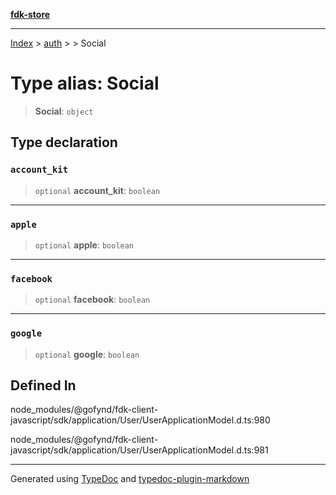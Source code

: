 [**fdk-store**](../../../README.md)
***

[Index](../../../API.md) > [auth](../../README.md) > [<internal>](../README.md) > Social

# Type alias: Social

> **Social**: `object`

## Type declaration

### `account_kit`

> `optional` **account\_kit**: `boolean`

***

### `apple`

> `optional` **apple**: `boolean`

***

### `facebook`

> `optional` **facebook**: `boolean`

***

### `google`

> `optional` **google**: `boolean`

## Defined In

node\_modules/@gofynd/fdk-client-javascript/sdk/application/User/UserApplicationModel.d.ts:980

node\_modules/@gofynd/fdk-client-javascript/sdk/application/User/UserApplicationModel.d.ts:981

***
Generated using [TypeDoc](https://typedoc.org/) and [typedoc-plugin-markdown](https://www.npmjs.com/package/typedoc-plugin-markdown)

